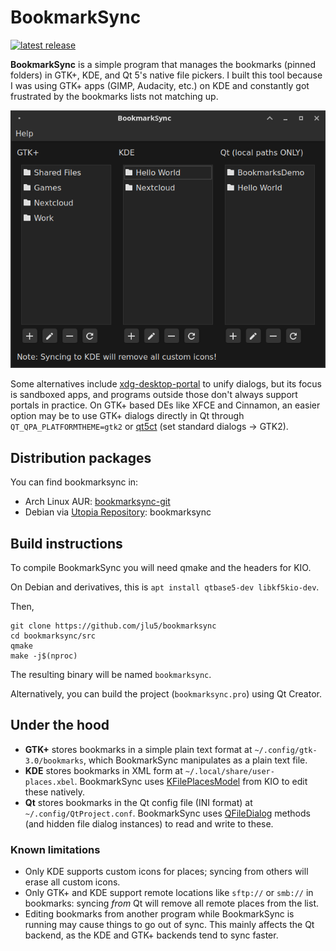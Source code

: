 # BookmarkSync

[![latest release](https://img.shields.io/github/v/tag/jlu5/bookmarksync?sort=date)](https://github.com/jlu5/bookmarksync/tags)

**BookmarkSync** is a simple program that manages the bookmarks (pinned folders) in GTK+, KDE, and Qt 5's native file pickers. I built this tool because I was using GTK+ apps (GIMP, Audacity, etc.) on KDE and constantly got frustrated by the bookmarks lists not matching up.

![Demo screenshot](bookmarksync.png "BookmarkSync main window")

Some alternatives include [xdg-desktop-portal](https://github.com/flatpak/xdg-desktop-portal) to unify dialogs, but its focus is sandboxed apps, and programs outside those don't always support portals in practice. On GTK+ based DEs like XFCE and Cinnamon, an easier option may be to use GTK+ dialogs directly in Qt through `QT_QPA_PLATFORMTHEME=gtk2` or [qt5ct](https://sourceforge.net/projects/qt5ct/) (set standard dialogs -> GTK2).

## Distribution packages

You can find bookmarksync in:

- Arch Linux AUR: [bookmarksync-git](https://aur.archlinux.org/packages/bookmarksync-git/)
- Debian via [Utopia Repository](https://deb.utopia-repository.org/): bookmarksync

## Build instructions

To compile BookmarkSync you will need qmake and the headers for KIO.

On Debian and derivatives, this is `apt install qtbase5-dev libkf5kio-dev`.

Then,

```shell
git clone https://github.com/jlu5/bookmarksync
cd bookmarksync/src
qmake
make -j$(nproc)
```

The resulting binary will be named `bookmarksync`.


Alternatively, you can build the project (`bookmarksync.pro`) using Qt Creator.


## Under the hood

- **GTK+** stores bookmarks in a simple plain text format at `~/.config/gtk-3.0/bookmarks`, which BookmarkSync manipulates as a plain text file.
- **KDE** stores bookmarks in XML form at `~/.local/share/user-places.xbel`. BookmarkSync uses [KFilePlacesModel](https://api.kde.org/frameworks/kio/html/classKFilePlacesModel.html) from KIO to edit these natively.
- **Qt** stores bookmarks in the Qt config file (INI format) at `~/.config/QtProject.conf`. BookmarkSync uses [QFileDialog](https://doc.qt.io/qt-5/qfiledialog.html#setSidebarUrls) methods (and hidden file dialog instances) to read and write to these.

### Known limitations

- Only KDE supports custom icons for places; syncing from others will erase all custom icons.
- Only GTK+ and KDE support remote locations like `sftp://` or `smb://` in bookmarks: syncing *from* Qt will remove all remote places from the list.
- Editing bookmarks from another program while BookmarkSync is running may cause things to go out of sync. This mainly affects the Qt backend, as the KDE and GTK+ backends tend to sync faster.
